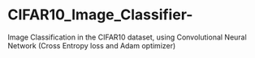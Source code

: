 # CIFAR10_Image_Classifier-
Image Classification in the CIFAR10 dataset, using Convolutional Neural Network (Cross Entropy loss and Adam optimizer)
